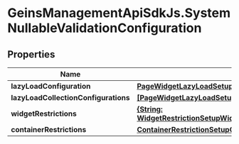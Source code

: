# GeinsManagementApiSdkJs.SystemNullableValidationConfiguration

## Properties

Name | Type | Description | Notes
------------ | ------------- | ------------- | -------------
**lazyLoadConfiguration** | [**PageWidgetLazyLoadSetupLazyLoadConfiguration**](PageWidgetLazyLoadSetupLazyLoadConfiguration.md) |  | [optional] 
**lazyLoadCollectionConfigurations** | [**[PageWidgetLazyLoadSetupLazyLoadCollectionConfiguration]**](PageWidgetLazyLoadSetupLazyLoadCollectionConfiguration.md) |  | [optional] 
**widgetRestrictions** | [**{String: WidgetRestrictionSetupWidgetRestrictionConfiguration}**](WidgetRestrictionSetupWidgetRestrictionConfiguration.md) |  | [optional] 
**containerRestrictions** | [**ContainerRestrictionSetupContainerRestrictionConfiguration**](ContainerRestrictionSetupContainerRestrictionConfiguration.md) |  | [optional] 



